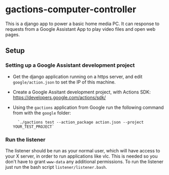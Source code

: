 # gactions-computer-controller

This is a django app to power a basic home media PC. It can response to requests from a Google Assistant App to play video files and open web pages.

## Setup
### Setting up a Google Assistant development project
- Get the django application running on a https server, and edit `google/action.json` to set the IP of this machine.
- Create a Google Assitant development project, with Actions SDK: https://developers.google.com/actions/sdk/
- Using the `gactions` application from Google run the following command from with the `google` folder:

        `./gactions test --action_package action.json --project YOUR_TEST_PROJECT`

### Run the listener
The listener should be run as your normal user, which will have access to your X server, in order to run applications like vlc. This is needed so you don't have to grant `www-data` any additional permissions. To run the listener just run the bash script `listener/listener.bash`.
